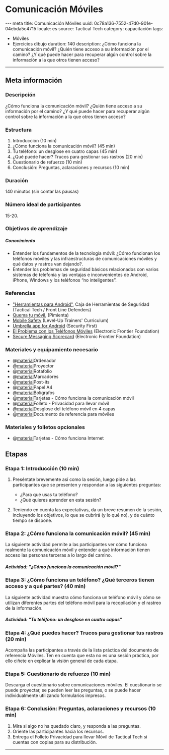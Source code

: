 # Comunicación Móviles
--- meta
title:  Comunicación Móviles
uuid: 0c78a136-7552-47d0-901e-04ebda5c4715
locale: es
source: Tactical Tech
category: capacitación
tags:
   - Móviles
   - Ejercicios dibujo
duration:  140
description: ¿Cómo funciona la comunicación móvil? ¿Quién tiene acceso a su información por el camino? ¿Y qué puede hacer para recuperar algún control sobre la información a la que otros tienen acceso?
---

## Meta información

### Descripción

¿Cómo funciona la comunicación móvil? ¿Quién tiene acceso a su información por el camino? ¿Y qué puede hacer para recuperar algún control sobre la información a la que otros tienen acceso?


### Estructura

1. Introducción (10 min)
2. ¿Cómo funciona la comunicación móvil? (45 min)
3. Tu teléfono: un desglose en cuatro capas (45 min)
4. ¿Qué puede hacer? Trucos para gestionar sus rastros (20 min)
5. Cuestionario de refuerzo (10 min)
6. Conclusión: Preguntas, aclaraciones y recursos (10 min)


### Duración

140 minutos (sin contar las pausas)


### Número ideal de participantes

15-20.


### Objetivos de aprendizaje

##### Conocimiento
- Entender los fundamentos de la tecnología móvil: ¿Cómo funcionan los teléfonos móviles y las infraestructuras de comunicaciones móviles y qué datos y rastros van dejando?.
- Entender los problemas de seguridad básicos relacionados con varios sistemas de telefonía y las ventajas e inconvenientes de Android, iPhone, Windows y los teléfonos “no inteligentes”.

### Referencias
- ["Herramientas para Android"](https://securityinabox.org/es/android/), Caja de Herramientas de Seguridad (Tactical Tech / Front Line Defenders)
- [Quema tu móvil](https://quematumovil.pimienta.org/), (Pimienta)
- [Mobile Safety](https://www.level-up.cc/curriculum/mobile-safety/) (Level-Up Trainers' Curriculum)
- [Umbrella app for Android](https://play.google.com/store/apps/details?id=org.secfirst.umbrella&hl=en) (Security First)
- [El Problema con los Teléfonos Móviles](https://ssd.eff.org/es/module/el-problema-con-los-tel%C3%A9fonos-m%C3%B3viles) (Electronic Frontier Foundation)
- [Secure Messaging Scorecard](https://www.eff.org/secure-messaging-scorecard) (Electronic Frontier Foundation)

### Materiales y equipamiento necesario
- @[material](0d1c2469-bc55-41da-8207-63edf8fd307b)Ordenador
- @[material](ce457811-1423-4ff0-93bb-7bc2fda1e844)Proyector
- @[material](e96c589f-f1c5-49de-8493-ca39de05a502)Rotafolio
- @[material](6d758ada-e6cf-4a56-a96b-f84dfe14181c)Marcadores
- @[material](f6cd74bf-5a89-4fdc-8122-e305f947e14c)Post-its
- @[material](16c01d17-9ba7-47d6-815a-75cf9633004f)Papel A4
- @[material](b6be8eed-7382-4594-bbe1-eaf471f8f081)Bolígrafos
- @[material](2c06216d-1383-4ec0-9048-5c5cc51cdde0)Tarjetas - Cómo funciona la comunicación móvil
- @[material](9392dacf-999c-4c33-a6d8-4545c1aee849)Folleto - Privacidad para llevar móvil
- @[material]()Desglose del teléfono móvil en 4 capas
- @[material]()Documento de referencia para móviles


### Materiales y folletos opcionales

- @[material](67c7149b-44f9-4b7a-b4ee-c8bf786b50dc)Tarjetas - Cómo funciona Internet


## Etapas

### Etapa 1: Introducción (10 min)

1. Preséntate brevemente así como la sesión, luego pide a las participantes que se presenten y respondan a las siguientes preguntas:
	- ¿Para qué usas tu teléfono?
	- ¿Qué quieres aprender en esta sesión?

2. Teniendo en cuenta las expectativas, da un breve resumen de la sesión, incluyendo los objetivos, lo que se cubrirá (y lo qué no), y de cuánto tiempo se dispone.


### Etapa 2: ¿Cómo funciona la comunicación móvil? (45 min)

La siguiente actividad permite a las participantes ver cómo funciona realmente la comunicación móvil y entender a qué información tienen acceso las personas terceras a lo largo del camino.


##### Actividad: "¿Cómo funciona la comunicación móvil?"


### Etapa 3: ¿Cómo funciona un teléfono? ¿Qué terceros tienen acceso y a qué partes? (40 min)
La siguiente actividad muestra cómo funciona un teléfono móvil y cómo se utilizan diferentes partes del teléfono móvil para la recopilación y el rastreo de la información.


##### Actividad: "Tu teléfono: un desglose en cuatro capas"

### Etapa 4: ¿Qué puedes hacer? Trucos para gestionar tus rastros (20 min)
Acompaña las participantes a través de la lista práctica del documento de referencia Móviles. Ten en cuenta que esta no es una sesión práctica, por ello ciñete en explicar la visión general de cada etapa.


### Etapa 5: Cuestionario de refuerzo (10 min)
Descarga el cuestionario sobre comunicaciones móviles. El cuestionario se puede proyectar, se pueden leer las preguntas, o se puede hacer individualmente utilizando formularios impresos.


### Etapa 6: Conclusión: Preguntas, aclaraciones y recursos (10 min)
1. Mira si algo no ha quedado claro, y responda a las preguntas.
2. Oriente las participantes hacia los recursos.
3. Entrega el Folleto Privacidad para llevar Móvil de Tactical Tech si cuentas con copias para su distribución.


-------------------------------
<!---
BCN_currículo/Capacitación/TEMPLATE
-->
